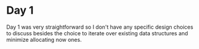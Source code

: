 # Day 1
Day 1 was very straightforward so I don't have any specific design choices to discuss besides the choice to iterate over
existing data structures and minimize allocating now ones. 